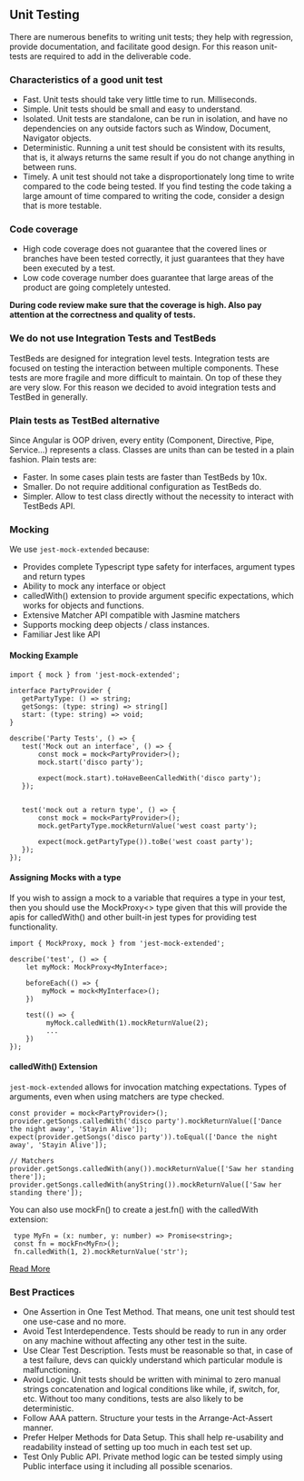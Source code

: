 ## Unit Testing

There are numerous benefits to writing unit tests; they help with regression, provide documentation, and facilitate good design.
For this reason unit-tests are required to add in the deliverable code.

### Characteristics of a good unit test

- Fast. Unit tests should take very little time to run. Milliseconds.
- Simple. Unit tests should be small and easy to understand.
- Isolated. Unit tests are standalone, can be run in isolation, and have no dependencies on any outside factors such as Window, Document, Navigator objects.
- Deterministic. Running a unit test should be consistent with its results, that is, it always returns the same result if you do not change anything in between runs.
- Timely. A unit test should not take a disproportionately long time to write compared to the code being tested. If you find testing the code taking a large amount of time compared to writing the code, consider a design that is more testable.

### Code coverage

- High code coverage does not guarantee that the covered lines or branches have been tested correctly, it just guarantees that they have been executed by a test.
- Low code coverage number does guarantee that large areas of the product are going completely untested.

**During code review make sure that the coverage is high. Also pay attention at the correctness and quality of tests.**

### We do not use Integration Tests and TestBeds

TestBeds are designed for integration level tests. Integration tests are focused on testing the interaction between multiple components. These tests are more fragile and more difficult to maintain. On top of these they are very slow.
For this reason we decided to avoid integration tests and TestBed in generally.

### Plain tests as TestBed alternative

Since Angular is OOP driven, every entity (Component, Directive, Pipe, Service...) represents a class. Classes are units than can be tested in a plain fashion. Plain tests are:

- Faster. In some cases plain tests are faster than TestBeds by 10x.
- Smaller. Do not require additional configuration as TestBeds do.
- Simpler. Allow to test class directly without the necessity to interact with TestBeds API.

### Mocking

We use ```jest-mock-extended``` because:
- Provides complete Typescript type safety for interfaces, argument types and return types
- Ability to mock any interface or object
- calledWith() extension to provide argument specific expectations, which works for objects and functions.
- Extensive Matcher API compatible with Jasmine matchers
- Supports mocking deep objects / class instances.
- Familiar Jest like API

#### Mocking Example
```
import { mock } from 'jest-mock-extended';

interface PartyProvider {
   getPartyType: () => string;
   getSongs: (type: string) => string[]
   start: (type: string) => void;
}

describe('Party Tests', () => {
   test('Mock out an interface', () => {
       const mock = mock<PartyProvider>();
       mock.start('disco party');
       
       expect(mock.start).toHaveBeenCalledWith('disco party');
   });
   
   
   test('mock out a return type', () => {
       const mock = mock<PartyProvider>();
       mock.getPartyType.mockReturnValue('west coast party');
       
       expect(mock.getPartyType()).toBe('west coast party');
   });
});
```
#### Assigning Mocks with a type
If you wish to assign a mock to a variable that requires a type in your test, then you should use the MockProxy<> type given that this will provide the apis for calledWith() and other built-in jest types for providing test functionality.
```
import { MockProxy, mock } from 'jest-mock-extended';

describe('test', () => {
    let myMock: MockProxy<MyInterface>;

    beforeEach(() => {
        myMock = mock<MyInterface>();
    })

    test(() => {
         myMock.calledWith(1).mockReturnValue(2);
         ...
    })
});
```

#### calledWith() Extension
```jest-mock-extended``` allows for invocation matching expectations. Types of arguments, even when using matchers are type checked.
```
const provider = mock<PartyProvider>();
provider.getSongs.calledWith('disco party').mockReturnValue(['Dance the night away', 'Stayin Alive']);
expect(provider.getSongs('disco party')).toEqual(['Dance the night away', 'Stayin Alive']);

// Matchers
provider.getSongs.calledWith(any()).mockReturnValue(['Saw her standing there']);
provider.getSongs.calledWith(anyString()).mockReturnValue(['Saw her standing there']);
```
You can also use mockFn() to create a jest.fn() with the calledWith extension:
```
 type MyFn = (x: number, y: number) => Promise<string>;
 const fn = mockFn<MyFn>();
 fn.calledWith(1, 2).mockReturnValue('str');
```
[Read More](https://github.com/marchaos/jest-mock-extended)
### Best Practices

- One Assertion in One Test Method. That means, one unit test should test one use-case and no more.
- Avoid Test Interdependence. Tests should be ready to run in any order on any machine without affecting any other test in the suite.
- Use Clear Test Description. Tests must be reasonable so that, in case of a test failure, devs can quickly understand which particular module is malfunctioning.
- Avoid Logic. Unit tests should be written with minimal to zero manual strings concatenation and logical conditions like while, if, switch, for, etc. Without too many conditions, tests are also likely to be deterministic.
- Follow AAA pattern. Structure your tests in the Arrange-Act-Assert manner.
- Prefer Helper Methods for Data Setup. This shall help re-usability and readability instead of setting up too much in each test set up.
- Test Only Public API. Private method logic can be tested simply using Public interface using it including all possible scenarios.


